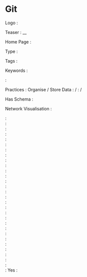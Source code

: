 # Git

Logo
:   ![]()

Teaser
:   __

Home Page
:   

Type
:   

Tags
:   

Keywords
:   

:   

Practices
:   Organise / Store Data
:    / 
:    / 

Has Schema
:   

Network Visualisation
:   


:   
:   
:   
:   
:   
:   
:   
:   
:   
:   
:   
:   
:   
:   
:   
:   
:   
:   
:   
:   
:   
:   
:   
:   
:   
:   
:   
:   
:   
:   Yes
:   

